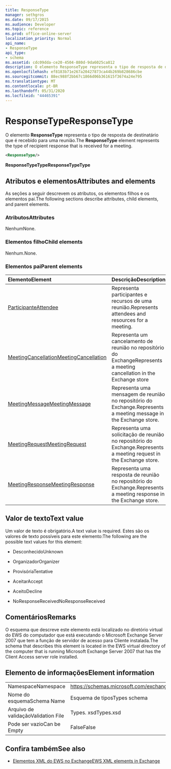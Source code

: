 ```yaml
---
title: ResponseType
manager: sethgros
ms.date: 09/17/2015
ms.audience: Developer
ms.topic: reference
ms.prod: office-online-server
localization_priority: Normal
api_name:
- ResponseType
api_type:
- schema
ms.assetid: cdc09dda-ce20-4504-880d-9da6025ca812
description: O elemento ResponseType representa o tipo de resposta de destinatário que é recebido para uma reunião.
ms.openlocfilehash: ef8183b71e267a20427873ca44b269b828686cbe
ms.sourcegitcommit: 88ec988f2bb67c1866d06b361615f3674a24e795
ms.translationtype: MT
ms.contentlocale: pt-BR
ms.lasthandoff: 05/31/2020
ms.locfileid: "44465391"
---
```

# <a name="responsetype"></a><span data-ttu-id="64faa-103">ResponseType</span><span class="sxs-lookup"><span data-stu-id="64faa-103">ResponseType</span></span>

<span data-ttu-id="64faa-104">O elemento **ResponseType** representa o tipo de resposta de destinatário que é recebido para uma reunião.</span><span class="sxs-lookup"><span data-stu-id="64faa-104">The **ResponseType** element represents the type of recipient response that is received for a meeting.</span></span> 
  
```xml
<ResponseType/>
```

 <span data-ttu-id="64faa-105">**ResponseTypeType**</span><span class="sxs-lookup"><span data-stu-id="64faa-105">**ResponseTypeType**</span></span>
## <a name="attributes-and-elements"></a><span data-ttu-id="64faa-106">Atributos e elementos</span><span class="sxs-lookup"><span data-stu-id="64faa-106">Attributes and elements</span></span>

<span data-ttu-id="64faa-107">As seções a seguir descrevem os atributos, os elementos filhos e os elementos pai.</span><span class="sxs-lookup"><span data-stu-id="64faa-107">The following sections describe attributes, child elements, and parent elements.</span></span>
  
### <a name="attributes"></a><span data-ttu-id="64faa-108">Atributos</span><span class="sxs-lookup"><span data-stu-id="64faa-108">Attributes</span></span>

<span data-ttu-id="64faa-109">Nenhum</span><span class="sxs-lookup"><span data-stu-id="64faa-109">None.</span></span>
  
### <a name="child-elements"></a><span data-ttu-id="64faa-110">Elementos filho</span><span class="sxs-lookup"><span data-stu-id="64faa-110">Child elements</span></span>

<span data-ttu-id="64faa-111">Nenhum.</span><span class="sxs-lookup"><span data-stu-id="64faa-111">None.</span></span>
  
### <a name="parent-elements"></a><span data-ttu-id="64faa-112">Elementos pai</span><span class="sxs-lookup"><span data-stu-id="64faa-112">Parent elements</span></span>

|<span data-ttu-id="64faa-113">**Elemento**</span><span class="sxs-lookup"><span data-stu-id="64faa-113">**Element**</span></span>|<span data-ttu-id="64faa-114">**Descrição**</span><span class="sxs-lookup"><span data-stu-id="64faa-114">**Description**</span></span>|
|:-----|:-----|
|[<span data-ttu-id="64faa-115">Participante</span><span class="sxs-lookup"><span data-stu-id="64faa-115">Attendee</span></span>](attendee.md) <br/> |<span data-ttu-id="64faa-116">Representa participantes e recursos de uma reunião.</span><span class="sxs-lookup"><span data-stu-id="64faa-116">Represents attendees and resources for a meeting.</span></span>  <br/> |
|[<span data-ttu-id="64faa-117">MeetingCancellation</span><span class="sxs-lookup"><span data-stu-id="64faa-117">MeetingCancellation</span></span>](meetingcancellation.md) <br/> |<span data-ttu-id="64faa-118">Representa um cancelamento de reunião no repositório do Exchange</span><span class="sxs-lookup"><span data-stu-id="64faa-118">Represents a meeting cancellation in the Exchange store</span></span>  <br/> |
|[<span data-ttu-id="64faa-119">MeetingMessage</span><span class="sxs-lookup"><span data-stu-id="64faa-119">MeetingMessage</span></span>](meetingmessage.md) <br/> |<span data-ttu-id="64faa-120">Representa uma mensagem de reunião no repositório do Exchange.</span><span class="sxs-lookup"><span data-stu-id="64faa-120">Represents a meeting message in the Exchange store.</span></span>  <br/> |
|[<span data-ttu-id="64faa-121">MeetingRequest</span><span class="sxs-lookup"><span data-stu-id="64faa-121">MeetingRequest</span></span>](meetingrequest.md) <br/> |<span data-ttu-id="64faa-122">Representa uma solicitação de reunião no repositório do Exchange.</span><span class="sxs-lookup"><span data-stu-id="64faa-122">Represents a meeting request in the Exchange store.</span></span>  <br/> |
|[<span data-ttu-id="64faa-123">MeetingResponse</span><span class="sxs-lookup"><span data-stu-id="64faa-123">MeetingResponse</span></span>](meetingresponse.md) <br/> |<span data-ttu-id="64faa-124">Representa uma resposta de reunião no repositório do Exchange.</span><span class="sxs-lookup"><span data-stu-id="64faa-124">Represents a meeting response in the Exchange store.</span></span>  <br/> |
   
## <a name="text-value"></a><span data-ttu-id="64faa-125">Valor de texto</span><span class="sxs-lookup"><span data-stu-id="64faa-125">Text value</span></span>

<span data-ttu-id="64faa-126">Um valor de texto é obrigatório.</span><span class="sxs-lookup"><span data-stu-id="64faa-126">A text value is required.</span></span> <span data-ttu-id="64faa-127">Estes são os valores de texto possíveis para este elemento:</span><span class="sxs-lookup"><span data-stu-id="64faa-127">The following are the possible text values for this element:</span></span>
  
- <span data-ttu-id="64faa-128">Desconhecido</span><span class="sxs-lookup"><span data-stu-id="64faa-128">Unknown</span></span>
    
- <span data-ttu-id="64faa-129">Organizador</span><span class="sxs-lookup"><span data-stu-id="64faa-129">Organizer</span></span>
    
- <span data-ttu-id="64faa-130">Provisória</span><span class="sxs-lookup"><span data-stu-id="64faa-130">Tentative</span></span>
    
- <span data-ttu-id="64faa-131">Aceitar</span><span class="sxs-lookup"><span data-stu-id="64faa-131">Accept</span></span>
    
- <span data-ttu-id="64faa-132">Aceito</span><span class="sxs-lookup"><span data-stu-id="64faa-132">Decline</span></span>
    
- <span data-ttu-id="64faa-133">NoResponseReceived</span><span class="sxs-lookup"><span data-stu-id="64faa-133">NoResponseReceived</span></span>
    
## <a name="remarks"></a><span data-ttu-id="64faa-134">Comentários</span><span class="sxs-lookup"><span data-stu-id="64faa-134">Remarks</span></span>

<span data-ttu-id="64faa-135">O esquema que descreve este elemento está localizado no diretório virtual do EWS do computador que está executando o Microsoft Exchange Server 2007 que tem a função de servidor de acesso para Cliente instalada.</span><span class="sxs-lookup"><span data-stu-id="64faa-135">The schema that describes this element is located in the EWS virtual directory of the computer that is running Microsoft Exchange Server 2007 that has the Client Access server role installed.</span></span>
  
## <a name="element-information"></a><span data-ttu-id="64faa-136">Elemento de informações</span><span class="sxs-lookup"><span data-stu-id="64faa-136">Element information</span></span>

|||
|:-----|:-----|
|<span data-ttu-id="64faa-137">Namespace</span><span class="sxs-lookup"><span data-stu-id="64faa-137">Namespace</span></span>  <br/> |https://schemas.microsoft.com/exchange/services/2006/types  <br/> |
|<span data-ttu-id="64faa-138">Nome do esquema</span><span class="sxs-lookup"><span data-stu-id="64faa-138">Schema Name</span></span>  <br/> |<span data-ttu-id="64faa-139">Esquema de tipos</span><span class="sxs-lookup"><span data-stu-id="64faa-139">Types schema</span></span>  <br/> |
|<span data-ttu-id="64faa-140">Arquivo de validação</span><span class="sxs-lookup"><span data-stu-id="64faa-140">Validation File</span></span>  <br/> |<span data-ttu-id="64faa-141">Types. xsd</span><span class="sxs-lookup"><span data-stu-id="64faa-141">Types.xsd</span></span>  <br/> |
|<span data-ttu-id="64faa-142">Pode ser vazio</span><span class="sxs-lookup"><span data-stu-id="64faa-142">Can be Empty</span></span>  <br/> |<span data-ttu-id="64faa-143">False</span><span class="sxs-lookup"><span data-stu-id="64faa-143">False</span></span>  <br/> |
   
## <a name="see-also"></a><span data-ttu-id="64faa-144">Confira também</span><span class="sxs-lookup"><span data-stu-id="64faa-144">See also</span></span>



- [<span data-ttu-id="64faa-145">Elementos XML do EWS no Exchange</span><span class="sxs-lookup"><span data-stu-id="64faa-145">EWS XML elements in Exchange</span></span>](ews-xml-elements-in-exchange.md)

